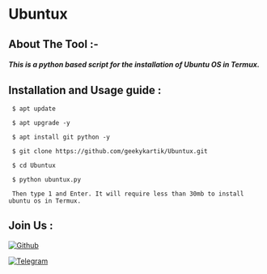 # Ubuntux
## About The Tool :-
##### This is a python based script for the installation of Ubuntu OS in Termux. 

## Installation and Usage guide :
```
 $ apt update
```
```
 $ apt upgrade -y
```
```
 $ apt install git python -y
```
```
 $ git clone https://github.com/geekykartik/Ubuntux.git
```
```
 $ cd Ubuntux 
```
```
 $ python ubuntux.py
```
```
 Then type 1 and Enter. It will require less than 30mb to install ubuntu os in Termux.
```
## Join Us :
[![Github](https://img.shields.io/badge/Github-Follow-green?style=for-the-badge&logo=github)](https://github.com/geekykartik)

[![Telegram](https://img.shields.io/badge/Visit-Bot-blue?style=for-the-badge&logo=telegram)](https://telegram.me/khacksbot)
